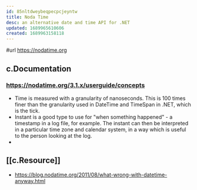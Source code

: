 ```yaml
---
id: 85nltdweybeqpecpcjeyntw
title: Noda Time
desc: an alternative date and time API for .NET
updated: 1689965610606
created: 1689963158118
---
```


#url  https://nodatime.org

## c.Documentation

### https://nodatime.org/3.1.x/userguide/concepts

- Time is measured with a granularity of nanoseconds. This is 100 times finer than the granularity used in DateTime and TimeSpan in .NET, which is the tick.
- Instant is a good type to use for "when something happened" - a timestamp in a log file, for example. The instant can then be interpreted in a particular time zone and calendar system, in a way which is useful to the person looking at the log.
- 

## [[c.Resource]]

- https://blog.nodatime.org/2011/08/what-wrong-with-datetime-anyway.html